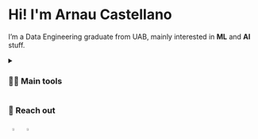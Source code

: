 # Hi! I'm Arnau Castellano

I’m a Data Engineering graduate from UAB, mainly interested in **ML** and **AI** stuff. 

<details>
 <summary><h3>👨‍💻 Main tools</h3></summary>
 <p><i>From most to least proficient:</i></p>
   <img align="left" alt="Python" width="40px" style="padding-right:5px;" src="https://cdn.jsdelivr.net/gh/devicons/devicon/icons/python/python-original.svg" />
   <img align="left" alt="ipynb" width="40px" style="padding-right:5px;" src="https://cdn.jsdelivr.net/gh/devicons/devicon/icons/jupyter/jupyter-original-wordmark.svg" />
   <img align="left" alt="PyTorch" width="40px" style="padding-right:5px;" src="https://cdn.jsdelivr.net/gh/devicons/devicon/icons/pytorch/pytorch-original-wordmark.svg" />
   <img align="left" alt="Linux" width="40px" style="padding-right:5px;" src="https://cdn.jsdelivr.net/gh/devicons/devicon/icons/linux/linux-original.svg" />
   <img align="left" alt="Pandas" width="40px" style="padding-right:5px;" src="https://cdn.jsdelivr.net/gh/devicons/devicon/icons/pandas/pandas-original-wordmark.svg" />
   <img align="left" alt="NumPy" width="40px" style="padding-right:5px;" src="https://cdn.jsdelivr.net/gh/devicons/devicon/icons/numpy/numpy-original-wordmark.svg" />
   <img align="left" alt="Git" width="40px" style="padding-right:5px;" src="https://cdn.jsdelivr.net/gh/devicons/devicon/icons/git/git-original.svg" />
   <img align="left" alt="Hugging Face" width="40px" style="padding-right:5px;" src="https://huggingface.co/datasets/huggingface/brand-assets/resolve/main/hf-logo.svg" />
   <img align="left" alt="Docker" width="40px" style="padding-right:5px;" src="https://cdn.jsdelivr.net/gh/devicons/devicon/icons/docker/docker-original-wordmark.svg" />
   <img align="left" alt="AWS" width="40px" style="padding-right:5px;" src="https://www.odigo.com/wp-content/uploads/2022/07/800px-Amazon_Web_Services_Logo.svg_.png" />
   <img align="left" alt="OpenCV" width="40px" style="padding-right:5px;" src="https://cdn.jsdelivr.net/gh/devicons/devicon/icons/opencv/opencv-original-wordmark.svg" />
   <img align="left" alt="Plotly" width="75px" style="padding-right:5px; "src="https://upload.wikimedia.org/wikipedia/commons/thumb/8/8a/Plotly-logo.png/1200px-Plotly-logo.png"/>
   <img align="left" alt="MongoDB" width="40px" style="padding-right:5px;" src="https://cdn.jsdelivr.net/gh/devicons/devicon/icons/mongodb/mongodb-original-wordmark.svg" />
   <img align="left" alt="MySQL" width="40px" style="padding-right:5px; "src="https://cdn.jsdelivr.net/gh/devicons/devicon/icons/mysql/mysql-original-wordmark.svg" />
   <img align="left" alt="R" width="40px" style="padding-right:5px; "src="https://upload.wikimedia.org/wikipedia/commons/thumb/1/1b/R_logo.svg/724px-R_logo.svg.png" />
   <img align="left" alt="C" width="40px" style="padding-right:5px;"src="https://cdn.jsdelivr.net/gh/devicons/devicon/icons/c/c-original.svg" />
   <img align="left" alt="MatLab" width="40px" style="padding-right:5px; "src="https://cdn.jsdelivr.net/gh/devicons/devicon/icons/matlab/matlab-original.svg" />
 <br>
 <br>
 <br>
</details>

### 🤙 Reach out
&nbsp; 
[<img src="https://img.icons8.com/color/48/000000/linkedin.png" width="3.5%"/>](https://www.linkedin.com/in/arnau-castellano/)  &nbsp; 
<a href="mailto:arnau.castellano1@gmail.com"> <img src="https://img.icons8.com/fluent/48/000000/gmail.png" width="3.5%"/>
 


